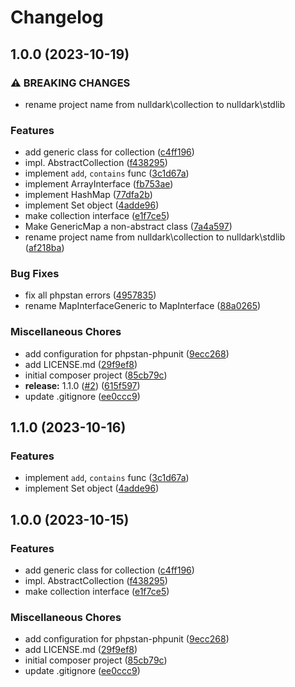 # Changelog

## 1.0.0 (2023-10-19)


### ⚠ BREAKING CHANGES

* rename project name from nulldark\collection to nulldark\stdlib

### Features

* add generic class for collection ([c4ff196](https://github.com/nulldark/collection/commit/c4ff1964b53ccb968c79280cbb48de18369a2b59))
* impl. AbstractCollection ([f438295](https://github.com/nulldark/collection/commit/f4382954f834bfac18a05b30a9953a40d171433d))
* implement `add`, `contains` func ([3c1d67a](https://github.com/nulldark/collection/commit/3c1d67a8fd6643bf27abc5e0291912205133f08e))
* implement ArrayInterface ([fb753ae](https://github.com/nulldark/collection/commit/fb753aed5c78cc26d85bbdef6fb67a5f2c40e432))
* implement HashMap ([77dfa2b](https://github.com/nulldark/collection/commit/77dfa2bc565d35154c182949de0b30f85991c486))
* implement Set object ([4adde96](https://github.com/nulldark/collection/commit/4adde96032ffd829ee02bcdbfcc4c3eda0222abf))
* make collection interface ([e1f7ce5](https://github.com/nulldark/collection/commit/e1f7ce5cd8f8e89afd2001ad94fe2383a47dc78b))
* Make GenericMap a non-abstract class ([7a4a597](https://github.com/nulldark/collection/commit/7a4a5978a13127e12adcf4e3c7e89f9e3e1823e2))
* rename project name from nulldark\collection to nulldark\stdlib ([af218ba](https://github.com/nulldark/collection/commit/af218ba669423019d455c0e854c0b7e00f28dbcb))


### Bug Fixes

* fix all phpstan errors ([4957835](https://github.com/nulldark/collection/commit/4957835362facc5d42ad7a59a3dc571bc3799675))
* rename MapInterfaceGeneric to MapInterface ([88a0265](https://github.com/nulldark/collection/commit/88a02653a7e6df0e60a01f24c1a4dc5dc9b8b9f3))


### Miscellaneous Chores

* add configuration for phpstan-phpunit ([9ecc268](https://github.com/nulldark/collection/commit/9ecc268dc5af4a054f2cbb394b26e06e2fdfb715))
* add LICENSE.md ([29f9ef8](https://github.com/nulldark/collection/commit/29f9ef867f22709238a6ec4afaf9e66994b98c6e))
* initial composer project ([85cb79c](https://github.com/nulldark/collection/commit/85cb79cbfebdbd097e1f0b3ef2b48a4d46655f47))
* **release:** 1.1.0 ([#2](https://github.com/nulldark/collection/issues/2)) ([615f597](https://github.com/nulldark/collection/commit/615f5976b31dc4c1778c645ccc3136f661d957c7))
* update .gitignore ([ee0ccc9](https://github.com/nulldark/collection/commit/ee0ccc940138518c181631d55002fad0237aa3a6))

## 1.1.0 (2023-10-16)


### Features

* implement `add`, `contains` func ([3c1d67a](https://github.com/nulldark/collection/commit/3c1d67a8fd6643bf27abc5e0291912205133f08e))
* implement Set object ([4adde96](https://github.com/nulldark/collection/commit/4adde96032ffd829ee02bcdbfcc4c3eda0222abf))

## 1.0.0 (2023-10-15)


### Features

* add generic class for collection ([c4ff196](https://github.com/nulldark/collection/commit/c4ff1964b53ccb968c79280cbb48de18369a2b59))
* impl. AbstractCollection ([f438295](https://github.com/nulldark/collection/commit/f4382954f834bfac18a05b30a9953a40d171433d))
* make collection interface ([e1f7ce5](https://github.com/nulldark/collection/commit/e1f7ce5cd8f8e89afd2001ad94fe2383a47dc78b))


### Miscellaneous Chores

* add configuration for phpstan-phpunit ([9ecc268](https://github.com/nulldark/collection/commit/9ecc268dc5af4a054f2cbb394b26e06e2fdfb715))
* add LICENSE.md ([29f9ef8](https://github.com/nulldark/collection/commit/29f9ef867f22709238a6ec4afaf9e66994b98c6e))
* initial composer project ([85cb79c](https://github.com/nulldark/collection/commit/85cb79cbfebdbd097e1f0b3ef2b48a4d46655f47))
* update .gitignore ([ee0ccc9](https://github.com/nulldark/collection/commit/ee0ccc940138518c181631d55002fad0237aa3a6))
